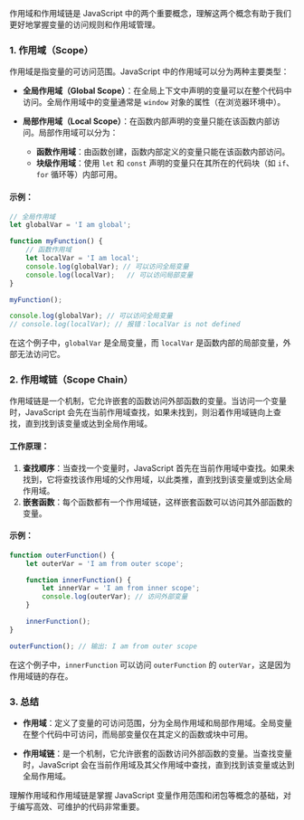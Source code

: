 作用域和作用域链是 JavaScript 中的两个重要概念，理解这两个概念有助于我们更好地掌握变量的访问规则和作用域管理。

### 1. **作用域（Scope）**

作用域是指变量的可访问范围。JavaScript 中的作用域可以分为两种主要类型：

- **全局作用域（Global Scope）**：在全局上下文中声明的变量可以在整个代码中访问。全局作用域中的变量通常是 `window` 对象的属性（在浏览器环境中）。

- **局部作用域（Local Scope）**：在函数内部声明的变量只能在该函数内部访问。局部作用域可以分为：
  - **函数作用域**：由函数创建，函数内部定义的变量只能在该函数内部访问。
  - **块级作用域**：使用 `let` 和 `const` 声明的变量只在其所在的代码块（如 `if`、`for` 循环等）内部可用。

#### 示例：

```javascript
// 全局作用域
let globalVar = 'I am global';

function myFunction() {
    // 函数作用域
    let localVar = 'I am local';
    console.log(globalVar); // 可以访问全局变量
    console.log(localVar);   // 可以访问局部变量
}

myFunction();

console.log(globalVar); // 可以访问全局变量
// console.log(localVar); // 报错：localVar is not defined
```

在这个例子中，`globalVar` 是全局变量，而 `localVar` 是函数内部的局部变量，外部无法访问它。

### 2. **作用域链（Scope Chain）**

作用域链是一个机制，它允许嵌套的函数访问外部函数的变量。当访问一个变量时，JavaScript 会先在当前作用域查找，如果未找到，则沿着作用域链向上查找，直到找到该变量或达到全局作用域。

#### 工作原理：

1. **查找顺序**：当查找一个变量时，JavaScript 首先在当前作用域中查找。如果未找到，它将查找该作用域的父作用域，以此类推，直到找到该变量或到达全局作用域。
2. **嵌套函数**：每个函数都有一个作用域链，这样嵌套函数可以访问其外部函数的变量。

#### 示例：

```javascript
function outerFunction() {
    let outerVar = 'I am from outer scope';

    function innerFunction() {
        let innerVar = 'I am from inner scope';
        console.log(outerVar); // 访问外部变量
    }

    innerFunction();
}

outerFunction(); // 输出: I am from outer scope
```

在这个例子中，`innerFunction` 可以访问 `outerFunction` 的 `outerVar`，这是因为作用域链的存在。

### 3. **总结**

- **作用域**：定义了变量的可访问范围，分为全局作用域和局部作用域。全局变量在整个代码中可访问，而局部变量仅在其定义的函数或块中可用。
  
- **作用域链**：是一个机制，它允许嵌套的函数访问外部函数的变量。当查找变量时，JavaScript 会在当前作用域及其父作用域中查找，直到找到该变量或达到全局作用域。

理解作用域和作用域链是掌握 JavaScript 变量作用范围和闭包等概念的基础，对于编写高效、可维护的代码非常重要。